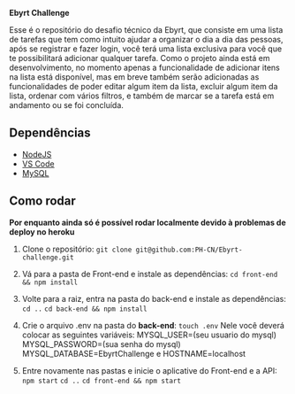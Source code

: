  **Ebyrt Challenge**

Esse é o repositório do desafio técnico da Ebyrt, que consiste em uma lista de tarefas que tem como intuito ajudar a organizar o dia a dia das pessoas, após se registrar e fazer login, você terá uma lista exclusiva para você que te possibilitará adicionar qualquer tarefa. Como o projeto ainda está em desenvolvimento, no momento apenas a funcionalidade de adicionar itens na lista está disponível, mas em breve também serão adicionadas as funcionalidades de poder editar algum item da lista, excluir algum item da lista, ordenar com vários filtros, e também de marcar se a tarefa está em andamento ou se foi concluída.

## **Dependências**

- [NodeJS](https://nodejs.org/en/download)
- [VS Code](https://code.visualstudio.com)
- [MySQL](https://www.mysql.com/downloads)

## **Como rodar**

**Por enquanto ainda só é possível rodar localmente devido à problemas de deploy no heroku**

1. Clone o repositório:
`git clone git@github.com:PH-CN/Ebyrt-challenge.git`

2. Vá para a pasta de Front-end e instale as dependências:
`cd front-end && npm install`

3. Volte para a raiz, entra na pasta do back-end e instale as dependências:
`cd ..`
`cd back-end && npm install`

4. Crie o arquivo .env na pasta do **back-end**:
`touch .env`
Nele você deverá colocar as seguintes variáveis: MYSQL_USER=(seu usuario do mysql) MYSQL_PASSWORD=(sua senha do mysql) MYSQL_DATABASE=EbyrtChallenge e HOSTNAME=localhost

5. Entre novamente nas pastas e inicie o aplicative do Front-end e a API:
`npm start`
`cd ..`
`cd front-end && npm start`
